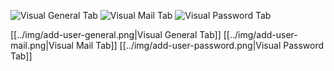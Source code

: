 

![Visual General Tab](../img/add-user-general.png)
![Visual Mail Tab](../img/add-user-mail.png)
![Visual Password Tab](../img/add-user-password.png)




[[../img/add-user-general.png|Visual General Tab]]
[[../img/add-user-mail.png|Visual Mail Tab]]
[[../img/add-user-password.png|Visual Password Tab]]
